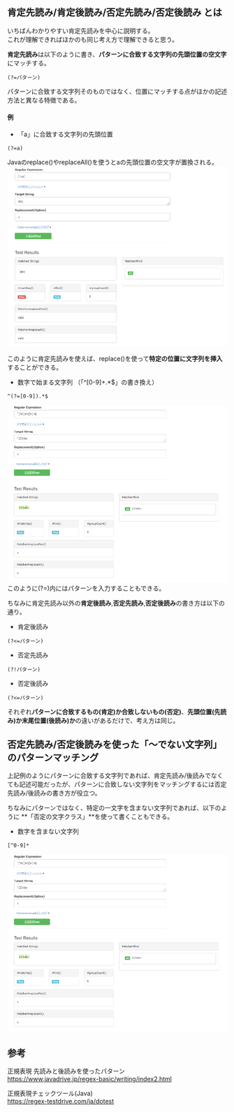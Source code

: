 ## 肯定先読み/肯定後読み/否定先読み/否定後読み とは
いちばんわかりやすい肯定先読みを中心に説明する。  
これが理解できればほかのも同じ考え方で理解できると思う。

**肯定先読み**は以下のように書き、**パターンに合致する文字列の先頭位置の空文字**にマッチする。  
```
(?=パターン)
```
パターンに合致する文字列そのものではなく、位置にマッチする点がほかの記述方法と異なる特徴である。

#### 例
- 「a」に合致する文字列の先頭位置
```
(?=a)
```
Javaのreplace()やreplaceAll()を使うとaの先頭位置の空文字が置換される。
![](./Images/肯定先読み_a.PNG)

このように肯定先読みを使えば、replace()を使って**特定の位置に文字列を挿入**することができる。

- 数字で始まる文字列 （「^[0-9]+.*$」の書き換え）
```
^(?=[0-9]).*$
```
![](./Images/肯定先読み_先頭が数字の文字列.PNG)
このように(?=)内にはパターンを入力することもできる。


ちなみに肯定先読み以外の**肯定後読み**,**否定先読み**,**否定後読み**の書き方は以下の通り。  
- 肯定後読み
```
(?<=パターン)
```
- 否定先読み
```
(?!パターン)
```
- 否定後読み
```
(?<=パターン)
```
それぞれ**パターンに合致するもの(肯定)か合致しないもの(否定)**、**先頭位置(先読み)か末尾位置(後読み)か**の違いがあるだけで、考え方は同じ。

## 否定先読み/否定後読みを使った「～でない文字列」のパターンマッチング
上記例のようにパターンに合致する文字列であれば、肯定先読み/後読みでなくても記述可能だったが、パターンに合致しない文字列をマッチングするには否定先読み/後読みの書き方が役立つ。

ちなみにパターンではなく、特定の一文字を含まない文字列であれば、以下のように **「否定の文字クラス」**を使って書くこともできる。
- 数字を含まない文字列
```
[^0-9]*
```
![](./Images/肯定先読み_先頭が数字の文字列.PNG)

## 参考
正規表現 先読みと後読みを使ったパターン  
https://www.javadrive.jp/regex-basic/writing/index2.html

正規表現チェックツール(Java)  
https://regex-testdrive.com/ja/dotest

